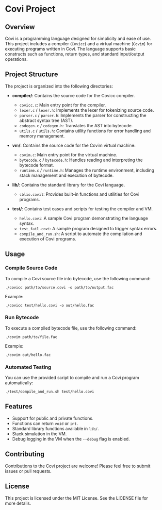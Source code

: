 # Covi Project

## Overview
Covi is a programming language designed for simplicity and ease of use. This project includes a compiler (`Covicc`) and a virtual machine (`Covim`) for executing programs written in Covi. The language supports basic constructs such as functions, return types, and standard input/output operations.

## Project Structure
The project is organized into the following directories:

- **compiler/**: Contains the source code for the Covicc compiler.
  - `covicc.c`: Main entry point for the compiler.
  - `lexer.c` / `lexer.h`: Implements the lexer for tokenizing source code.
  - `parser.c` / `parser.h`: Implements the parser for constructing the abstract syntax tree (AST).
  - `codegen.c` / `codegen.h`: Translates the AST into bytecode.
  - `utils.c` / `utils.h`: Contains utility functions for error handling and memory management.

- **vm/**: Contains the source code for the Covim virtual machine.
  - `covim.c`: Main entry point for the virtual machine.
  - `bytecode.c` / `bytecode.h`: Handles reading and interpreting the bytecode format.
  - `runtime.c` / `runtime.h`: Manages the runtime environment, including stack management and execution of bytecode.

- **lib/**: Contains the standard library for the Covi language.
  - `cblio.covil`: Provides built-in functions and utilities for Covi programs.

- **test/**: Contains test cases and scripts for testing the compiler and VM.
  - `hello.covi`: A sample Covi program demonstrating the language syntax.
  - `test_fail.covi`: A sample program designed to trigger syntax errors.
  - `compile_and_run.sh`: A script to automate the compilation and execution of Covi programs.

## Usage

### Compile Source Code
To compile a Covi source file into bytecode, use the following command:
```
./covicc path/to/source.covi -o path/to/output.fac
```
Example:
```
./covicc test/hello.covi -o out/hello.fac
```

### Run Bytecode
To execute a compiled bytecode file, use the following command:
```
./covim path/to/file.fac
```
Example:
```
./covim out/hello.fac
```

### Automated Testing
You can use the provided script to compile and run a Covi program automatically:
```
./test/compile_and_run.sh test/hello.covi
```

## Features
- Support for public and private functions.
- Functions can return `void` or `int`.
- Standard library functions available in `lib/`.
- Stack simulation in the VM.
- Debug logging in the VM when the `--debug` flag is enabled.

## Contributing
Contributions to the Covi project are welcome! Please feel free to submit issues or pull requests.

## License
This project is licensed under the MIT License. See the LICENSE file for more details.